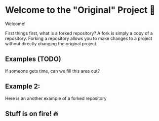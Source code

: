 # Welcome to the "Original" Project 🎉

Welcome!

First things first, what is a forked repository? A fork is simply a copy of a repository. Forking a repository allows you to make changes to a project without directly changing the original project.


## Examples (TODO)
If someone gets time, can we fill this area out?



## Example 2:
Here is an another example of a forked repository

## Stuff is on fire! 🔥








     
